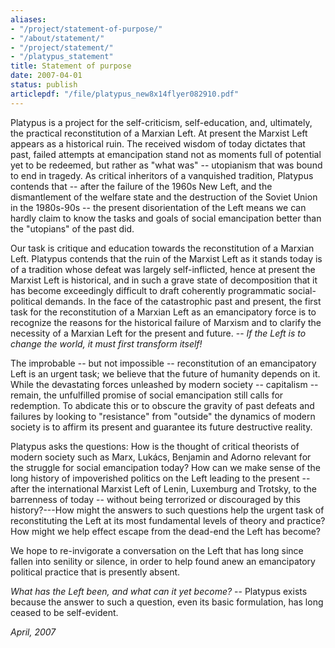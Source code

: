```yaml
---
aliases:
- "/project/statement-of-purpose/"
- "/about/statement/"
- "/project/statement/"
- "/platypus_statement"
title: Statement of purpose
date: 2007-04-01
status: publish
articlepdf: "/file/platypus_new8x14flyer082910.pdf"
---
```

Platypus is a project for the self-criticism, self-education, and, ultimately, the practical reconstitution of a Marxian Left. At present the Marxist Left appears as a historical ruin. The received wisdom of today dictates that past, failed attempts at emancipation stand not as moments full of potential yet to be redeemed, but rather as "what was" -- utopianism that was bound to end in tragedy. As critical inheritors of a vanquished tradition, Platypus contends that -- after the failure of the 1960s New Left, and the dismantlement of the welfare state and the destruction of the Soviet Union in the 1980s-90s -- the present disorientation of the Left means we can hardly claim to know the tasks and goals of social emancipation better than the "utopians" of the past did.

Our task is critique and education towards the reconstitution of a Marxian Left. Platypus contends that the ruin of the Marxist Left as it stands today is of a tradition whose defeat was largely self-inflicted, hence at present the Marxist Left is historical, and in such a grave state of decomposition that it has become exceedingly difficult to draft coherently programmatic social-political demands. In the face of the catastrophic past and present, the first task for the reconstitution of a Marxian Left as an emancipatory force is to recognize the reasons for the historical failure of Marxism and to clarify the necessity of a Marxian Left for the present and future. -- *If the Left is to change the world, it must first transform itself!*

The improbable -- but not impossible -- reconstitution of an emancipatory Left is an urgent task; we believe that the future of humanity depends on it. While the devastating forces unleashed by modern society -- capitalism -- remain, the unfulfilled promise of social emancipation still calls for redemption. To abdicate this or to obscure the gravity of past defeats and failures by looking to "resistance" from "outside" the dynamics of modern society is to affirm its present and guarantee its future destructive reality.

Platypus asks the questions: How is the thought of critical theorists of modern society such as Marx, Lukács, Benjamin and Adorno relevant for the struggle for social emancipation today? How can we make sense of the long history of impoverished politics on the Left leading to the present -- after the international Marxist Left of Lenin, Luxemburg and Trotsky, to the barrenness of today -- without being terrorized or discouraged by this history?---How might the answers to such questions help the urgent task of reconstituting the Left at its most fundamental levels of theory and practice? How might we help effect escape from the dead-end the Left has become?

We hope to re-invigorate a conversation on the Left that has long since fallen into senility or silence, in order to help found anew an emancipatory political practice that is presently absent.

*What has the Left been, and what can it yet become?* -- Platypus exists because the answer to such a question, even its basic formulation, has long ceased to be self-evident.

*April, 2007*
